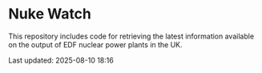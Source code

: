 # Nuke Watch

This repository includes code for retrieving the latest information available on the output of EDF nuclear power plants in the UK.

Last updated: 2025-08-10 18:16